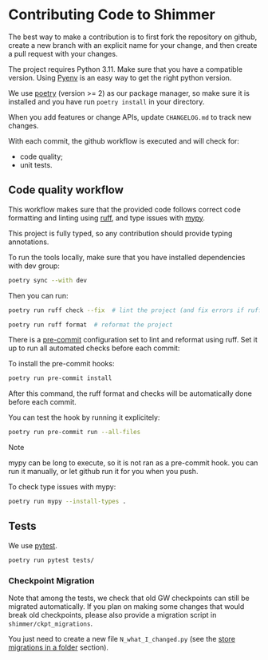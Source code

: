 # Contributing Code to Shimmer

The best way to make a contribution is to first fork the repository on github, 
create a new branch with an explicit name for your change, and then create a pull request with your changes.

The project requires Python 3.11. Make sure that you have a compatible version.
Using [Pyenv](https://github.com/pyenv/pyenv) is an easy way to get the right
python version.

We use [poetry](https://python-poetry.org/) (version >= 2) as our package manager,
so make sure it is installed and you have run `poetry install` in your directory.

When you add features or change APIs, update `CHANGELOG.md` to track new changes.

With each commit, the github workflow is executed and will check for:
- code quality;
- unit tests.

## Code quality workflow
This workflow makes sure that the provided code follows correct code formatting
and linting using [ruff](https://github.com/astral-sh/ruff),
and type issues with [mypy](https://github.com/python/mypy).

This project is fully typed, so any contribution should provide typing annotations.

To run the tools locally, make sure that you have installed dependencies with dev group:
```sh
poetry sync --with dev
```

Then you can run:
```sh
poetry run ruff check --fix  # lint the project (and fix errors if ruff can)
```
```sh
poetry run ruff format  # reformat the project
```

There is a [pre-commit](https://pre-commit.com/) configuration set to lint and
reformat using ruff. Set it up to run all automated checks before each commit:

To install the pre-commit hooks:
```sh
poetry run pre-commit install
```
After this command, the ruff format and checks will be automatically done before
each commit.

You can test the hook by running it explicitely:
```sh
poetry run pre-commit run --all-files
```

> [!NOTE]
> mypy can be long to execute, so it is not ran as a pre-commit hook.
> you can run it manually, or let github run it for you when you push.

To check type issues with mypy:
```sh
poetry run mypy --install-types .
```

## Tests
We use [pytest](https://github.com/pytest-dev/pytest/).

```sh
poetry run pytest tests/
```

### Checkpoint Migration
Note that among the tests, we check that old GW checkpoints can still be migrated
automatically. If you plan on making some changes that would break old checkpoints,
please also provide a migration script in `shimmer/ckpt_migrations`.

You just need to create a new file `N_what_I_changed.py` (see
the [store migrations in a folder](https://github.com/bdvllrs/migrate-ckpt?tab=readme-ov-file#store-migrations-in-a-folder) section).
